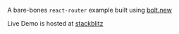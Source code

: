 A bare-bones `react-router` example built using [bolt.new](https://bolt.new)

Live Demo is hosted at [stackblitz](https://stackblitz.com/edit/sb1-szgwhw4b?file=src%2Fpages%2FHome.tsx)
